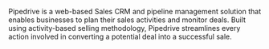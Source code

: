 Pipedrive is a web-based Sales CRM and pipeline management solution that enables businesses to plan their sales activities and monitor deals. Built using activity-based selling methodology, Pipedrive streamlines every action involved in converting a potential deal into a successful sale.